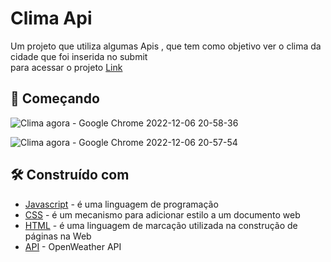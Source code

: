 # Clima Api

Um projeto que utiliza algumas Apis , que tem como objetivo ver o clima da cidade que foi inserida no submit <br>
para acessar o projeto [Link](https://caiomafia.github.io/Clima-Api/)


## 🚀 Começando

![Clima agora - Google Chrome 2022-12-06 20-58-36](https://user-images.githubusercontent.com/91575842/206326017-eef36818-a3d9-491c-b851-ce358208df81.gif)


![Clima agora - Google Chrome 2022-12-06 20-57-54](https://user-images.githubusercontent.com/91575842/206326435-d6d94617-b22d-4834-ad3a-6d79fa0ea2ab.gif)


## 🛠️ Construído com


* [Javascript]() - é uma linguagem de programação
* [CSS]() - é um mecanismo para adicionar estilo a um documento web
* [HTML]() - é uma linguagem de marcação utilizada na construção de páginas na Web
* [API](https://openweathermap.org/) -  OpenWeather API









